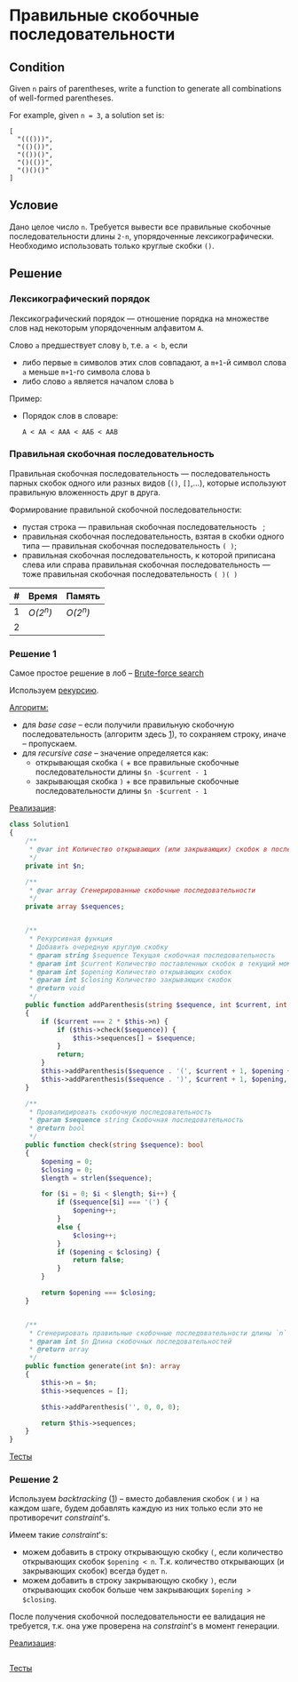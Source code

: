 # Правильные скобочные последовательности

## Condition

Given `n` pairs of parentheses, write a function to generate all combinations of well-formed parentheses.

For example, given `n = 3`, a solution set is:

```
[
  "((()))",
  "(()())",
  "(())()",
  "()(())",
  "()()()"
]
```

## Условие

Дано целое число `n`. Требуется вывести все правильные скобочные последовательности длины `2⋅n`, упорядоченные лексикографически. Необходимо использовать только круглые скобки `()`.

## Решение

### Лексикографический порядок

Лексикографический порядок — отношение порядка на множестве слов над некоторым упорядоченным алфавитом `A`. 

Слово `a` предшествует слову `b`, т.е. `a < b`, если

- либо первые `m` символов этих слов совпадают, а `m+1`-й символ слова `a` меньше `m+1`-го символа слова `b`
- либо слово `a` является началом слова `b`

Пример:

- Порядок слов в словаре:

  ```
  А < АА < ААА < ААБ < ААВ 
  ```

### Правильная скобочная последовательность

Правильная скобочная последовательность — последовательность парных скобок одного или разных видов (`()`, `[]`,...), которые используют правильную вложенность друг в друга. 

Формирование правильной скобочной последовательности:

- пустая строка — правильная скобочная последовательность ` `;
- правильная скобочная последовательность, взятая в скобки одного типа — правильная скобочная последовательность `( )`;
- правильная скобочная последовательность, к которой приписана слева или справа правильная скобочная последовательность — тоже правильная скобочная последовательность `( )( )`



| #    | Время              | Память             |
| ---- | ------------------ | ------------------ |
| 1    | *O(2<sup>n</sup>)* | *O(2<sup>n</sup>)* |
| 2    |                    |                    |



### Решение 1

Самое простое решение в лоб – [Brute-force search](https://github.com/parshikovpavel/cheat-sheets/blob/master/Algorithm.md#brute-force-search)

Используем [рекурсию](https://github.com/parshikovpavel/cheat-sheets/blob/master/Algorithm.md#рекурсия).

<u>Алгоритм:</u>

- для *base case* – если получили правильную скобочную последовательность (алгоритм здесь [1](./../../src/CheckParentheses/description.md)), то сохраняем строку, иначе – пропускаем.
- для *recursive case* – значение определяется как:
  - открывающая скобка `(` + все правильные скобочные последовательности длины `$n -$current - 1`
  - закрывающая скобка `)` + все правильные скобочные последовательности длины `$n -$current - 1`

[Реализация](Solution1.php):

```php
class Solution1
{
    /**
     * @var int Количество открывающих (или закрывающих) скобок в последовательности
     */
    private int $n;

    /**
     * @var array Сгенерированные скобочные последовательности
     */
    private array $sequences;


    /**
     * Рекурсивная функция
     * Добавить очередную круглую скобку
     * @param string $sequence Текущая скобочная последовательность
     * @param int $current Количество поставленных скобок в текущий момент
     * @param int $opening Количество открывающих скобок
     * @param int $closing Количество закрывающих скобок
     * @return void
     */
    public function addParenthesis(string $sequence, int $current, int $opening, int $closing): void
    {
        if ($current === 2 * $this->n) {
            if ($this->check($sequence)) {
                $this->sequences[] = $sequence;
            }
            return;
        }
        $this->addParenthesis($sequence . '(', $current + 1, $opening + 1, $closing);
        $this->addParenthesis($sequence . ')', $current + 1, $opening, $closing + 1);
    }

    /**
     * Провалидировать скобочную последовательность
     * @param $sequence string Скобочная последовательность
     * @return bool
     */
    public function check(string $sequence): bool
    {
        $opening = 0;
        $closing = 0;
        $length = strlen($sequence);

        for ($i = 0; $i < $length; $i++) {
            if ($sequence[$i] === '(') {
                $opening++;
            }
            else {
                $closing++;
            }
            if ($opening < $closing) {
                return false;
            }
        }

        return $opening === $closing;
    }


    /**
     * Сгенерировать правильные скобочные последовательности длины `n`
     * @param int $n Длина скобочных последовательностей
     * @return array
     */
    public function generate(int $n): array
    {
        $this->n = $n;
        $this->sequences = [];

        $this->addParenthesis('', 0, 0, 0);

        return $this->sequences;
    }
}
```

[Тесты](./../../tests/GenerateParentheses/Solution1Test.php)

### Решение 2

Используем *backtracking* ([1](https://github.com/parshikovpavel/cheat-sheets/blob/master/Algorithm.md#backtracking)) – вместо добавления скобок `(` и `)` на каждом шаге, будем добавлять каждую из них только если это не противоречит *constraint*'s.

Имеем такие *constraint*'s:

- можем добавить в строку открывающую скобку `(`, если количество открывающих скобок `$opening < n`. Т.к. количество открывающих (и закрывающих скобок) всегда будет `n`.
- можем добавить в строку закрывающую скобку `)`, если открывающих скобок больше чем закрывающих `$opening > $closing`.

После получения скобочной последовательности ее валидация не требуется, т.к. она уже проверена на *constraint*'s в момент генерации.

[Реализация](Solution2.php):

```php

```

[Тесты](./../../tests/GenerateParentheses/Solution2Test.php)

